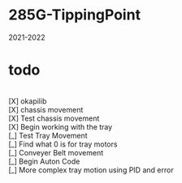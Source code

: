 # 285G-TippingPoint

2021-2022

# todo

</br>
[X] okapilib </br>
[X] chassis movement </br>
[X] Test chassis movement </br>
[X] Begin working with the tray</br>
[_] Test Tray Movement </br>
[_] Find what 0 is for tray motors </br>
[_] Conveyer Belt movement </br>
[_] Begin Auton Code </br>
[_] More complex tray motion using PID and error </br>
